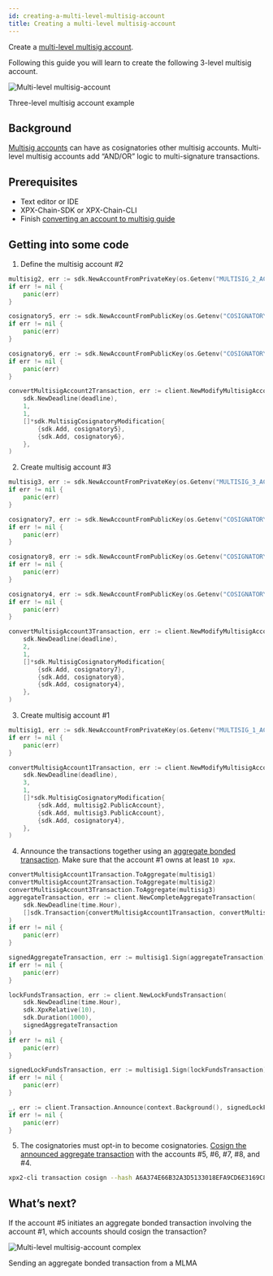 ```yaml
---
id: creating-a-multi-level-multisig-account
title: Creating a multi-level multisig-account
---
```


Create a [multi-level multisig account](../../built-in-features/multisig-account.md).

Following this guide you will learn to create the following 3-level multisig account.

![Multi-level multisig-account](/img/mlma-complex-1.png "Multi-level multisig-account")

<p class=caption>Three-level multisig account example</p>

## Background

[Multisig accounts](../../built-in-features/multisig-account.md) can have as cosignatories other multisig accounts. Multi-level multisig accounts add “AND/OR” logic to multi-signature transactions.

## Prerequisites

- Text editor or IDE
- XPX-Chain-SDK or XPX-Chain-CLI
- Finish [converting an account to multisig guide](./converting-an-account-to-multisig.md)

## Getting into some code

1. Define the multisig account #2

<!--DOCUSAURUS_CODE_TABS-->
<!--Golang-->
```go
multisig2, err := sdk.NewAccountFromPrivateKey(os.Getenv("MULTISIG_2_ACCOUNT_PRIVATE_KEY"), networkType)
if err != nil {
    panic(err)
}

cosignatory5, err := sdk.NewAccountFromPublicKey(os.Getenv("COSIGNATORY_5_PUBLIC_KEY"), networkType)
if err != nil {
    panic(err)
}

cosignatory6, err := sdk.NewAccountFromPublicKey(os.Getenv("COSIGNATORY_6_PUBLIC_KEY"), networkType)
if err != nil {
    panic(err)
}

convertMultisigAccount2Transaction, err := client.NewModifyMultisigAccountTransaction(
    sdk.NewDeadline(deadline),
    1,
    1,
    []*sdk.MultisigCosignatoryModification{
        {sdk.Add, cosignatory5},
        {sdk.Add, cosignatory6},
    },
)
```
<!--END_DOCUSAURUS_CODE_TABS-->


2. Create multisig account #3

<!--DOCUSAURUS_CODE_TABS-->
<!--Golang-->
```go
multisig3, err := sdk.NewAccountFromPrivateKey(os.Getenv("MULTISIG_3_ACCOUNT_PRIVATE_KEY"), networkType)
if err != nil {
    panic(err)
}

cosignatory7, err := sdk.NewAccountFromPublicKey(os.Getenv("COSIGNATORY_7_PUBLIC_KEY"), networkType)
if err != nil {
    panic(err)
}

cosignatory8, err := sdk.NewAccountFromPublicKey(os.Getenv("COSIGNATORY_8_PUBLIC_KEY"), networkType)
if err != nil {
    panic(err)
}

cosignatory4, err := sdk.NewAccountFromPublicKey(os.Getenv("COSIGNATORY_4_PUBLIC_KEY"), networkType)
if err != nil {
    panic(err)
}

convertMultisigAccount3Transaction, err := client.NewModifyMultisigAccountTransaction(
    sdk.NewDeadline(deadline),
    2,
    1,
    []*sdk.MultisigCosignatoryModification{
        {sdk.Add, cosignatory7},
        {sdk.Add, cosignatory8},
        {sdk.Add, cosignatory4},
    },
)
```
<!--END_DOCUSAURUS_CODE_TABS-->


3. Create multisig account #1

<!--DOCUSAURUS_CODE_TABS-->
<!--Golang-->
```go
multisig1, err := sdk.NewAccountFromPrivateKey(os.Getenv("MULTISIG_1_ACCOUNT_PRIVATE_KEY"), networkType)
if err != nil {
    panic(err)
}

convertMultisigAccount1Transaction, err := client.NewModifyMultisigAccountTransaction(
    sdk.NewDeadline(deadline),
    3,
    1,
    []*sdk.MultisigCosignatoryModification{
        {sdk.Add, multisig2.PublicAccount},
        {sdk.Add, multisig3.PublicAccount},
        {sdk.Add, cosignatory4},
    },
)
```
<!--END_DOCUSAURUS_CODE_TABS-->

4. Announce the transactions together using an [aggregate bonded transaction](../../built-in-features/aggregate-transaction.md). Make sure that the account #1 owns at least `10 xpx`.

<!--DOCUSAURUS_CODE_TABS-->
<!--Golang-->
```go
convertMultisigAccount1Transaction.ToAggregate(multisig1)
convertMultisigAccount2Transaction.ToAggregate(multisig2)
convertMultisigAccount3Transaction.ToAggregate(multisig3)
aggregateTransaction, err := client.NewCompleteAggregateTransaction(
    sdk.NewDeadline(time.Hour),
    []sdk.Transaction{convertMultisigAccount1Transaction, convertMultisigAccount2Transaction, convertMultisigAccount3Transaction}
)
if err != nil {
    panic(err)
}

signedAggregateTransaction, err := multisig1.Sign(aggregateTransaction)
if err != nil {
    panic(err)
}

lockFundsTransaction, err := client.NewLockFundsTransaction(
    sdk.NewDeadline(time.Hour),
    sdk.XpxRelative(10),
    sdk.Duration(1000),
    signedAggregateTransaction
)
if err != nil {
    panic(err)
}

signedLockFundsTransaction, err := multisig1.Sign(lockFundsTransaction)
if err != nil {
    panic(err)
}

_, err := client.Transaction.Announce(context.Background(), signedLockFundsTransaction)
if err != nil {
    panic(err)
}
```
<!--END_DOCUSAURUS_CODE_TABS-->

5. The cosignatories must opt-in to become cosignatories. [Cosign the announced aggregate transaction](../aggregate-transaction/signing-announced-aggregate-bonded-transactions.md) with the accounts #5, #6, #7, #8, and #4.

<!--DOCUSAURUS_CODE_TABS-->
<!--Bash-->
```sh
xpx2-cli transaction cosign --hash A6A374E66B32A3D5133018EFA9CD6E3169C8EEA339F7CCBE29C47D07086E068C --profile <account>
```
<!--END_DOCUSAURUS_CODE_TABS-->

## What’s next?

If the account #5 initiates an aggregate bonded transaction involving the account #1, which accounts should cosign the transaction?

![Multi-level multisig-account complex](/img/mlma-complex-2.png "Multi-level multisig-account complex")

<p class=caption>Sending an aggregate bonded transaction from a MLMA</p>
